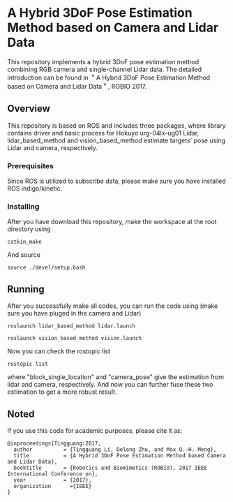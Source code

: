 # A Hybrid 3DoF Pose Estimation Method based on Camera and Lidar Data

This repository implements a hybrid 3DoF pose estimation method combining RGB camera and single-channel Lidar data. The detailed introduction can be found in ＂A Hybrid 3DoF Pose Estimation Method based on Camera and Lidar Data＂, ROBIO 2017.

## Overview

This repository is based on ROS and includes three packages, where library contains driver and basic process for Hokuyo urg-04lx-ug01 Lidar, lidar_based_method and vision_based_method estimate targets' pose using Lidar and camera, respectively. 

### Prerequisites

Since ROS is utilized to subscribe data, please make sure you have installed ROS indigo/kinetic.

### Installing

After you have download this repository, make the workspace at the root directory using

```
catkin_make
```

And source 

```
source ./devel/setup.bash
```

## Running 

After you successfully make all codes, you can run the code using (make sure you have pluged in the camera and Lidar)

```
roslaunch lidar_based_method lidar.launch
```

```
roslaunch vision_based_method vision.launch
```

Now you can check the rostopic list 

```
rostopic list
```

where "block_single_location" and "camera_pose" give the estimation from lidar and camera, respectively. And now you can further fuse these two estimation to get a more robust result.

## Noted

If you use this code for academic purposes, please cite it as:
```
@inproceedings{Tingguang:2017,
  author          = {Tingguang Li, Delong Zhu, and Max Q.-H. Meng},
  title           = {A Hybrid 3DoF Pose Estimation Method based Camera and Lidar Data},
  booktitle       = {Robotics and Biomimetics (ROBIO), 2017 IEEE International Conference on},
  year            = {2017},
  organization      ={IEEE}
}
```
